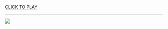 
<a href="https://premium76.site?title=snake_ladder_game&ref=12M">CLICK TO PLAY</a></h3>
<hr>

<a href="https://premium76.site?title=snake_ladder_game&ref=12M"><img src="https://clearcache.store/games.png"></a>


